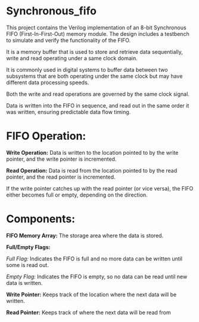 # Synchronous_fifo
This project contains the Verilog implementation of an 8-bit Synchronous FIFO (First-In-First-Out) memory module. The design includes a testbench to simulate and verify the functionality of the FIFO.

It is a memory buffer that is used to store and retrieve data sequentially, write and read operating under a same clock domain.

It is commonly used in digital systems to buffer data between two subsystems that are both operating under the same clock but may have different data processing speeds.

Both the write and read operations are governed by the same clock signal.

Data is written into the FIFO in sequence, and read out in the same order it was written, ensuring predictable data flow timing.


# FIFO Operation:

**Write Operation:** Data is written to the location pointed to by the write pointer, and the write pointer is incremented.

**Read Operation:**  Data is read from the location pointed to by the read pointer, and the read pointer is incremented.

If the write pointer catches up with the read pointer (or vice versa), the FIFO either becomes full or empty, depending on the direction.

# Components:

**FIFO Memory Array:** The storage area where the data is stored.

**Full/Empty Flags:**

*Full Flag:* Indicates the FIFO is full and no more data can be written until some is read out.

*Empty Flag:* Indicates the FIFO is empty, so no data can be read until new data is written.

**Write Pointer:** Keeps track of the location where the next data will be written.

**Read Pointer:** Keeps track of where the next data will be read from
